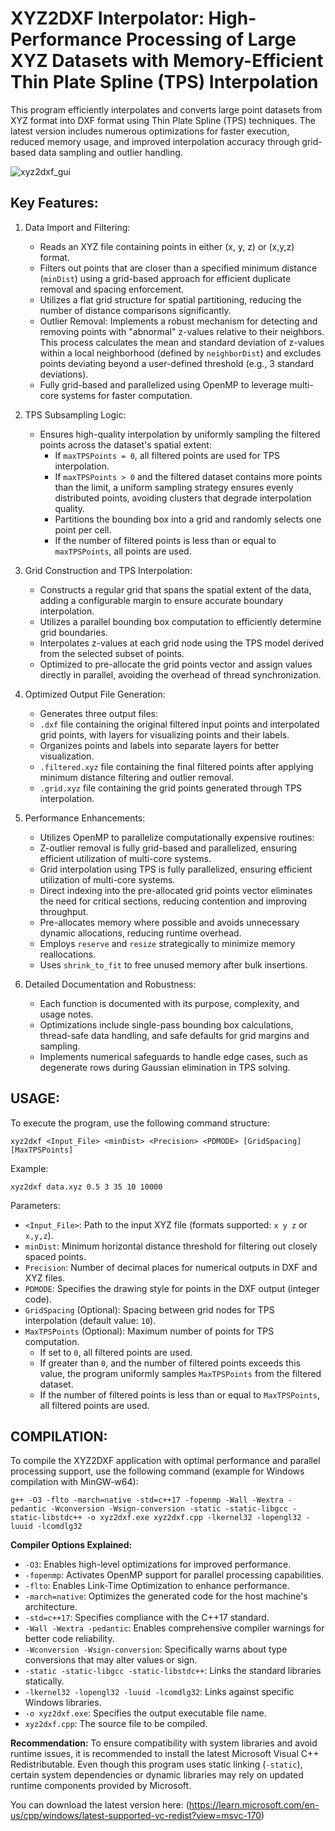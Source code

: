# XYZ2DXF Interpolator: High-Performance Processing of Large XYZ Datasets with Memory-Efficient Thin Plate Spline (TPS) Interpolation

This program efficiently interpolates and converts large point
datasets from XYZ format into DXF format using Thin Plate Spline (TPS) techniques.
The latest version includes numerous optimizations for faster execution, reduced
memory usage, and improved interpolation accuracy through grid-based data sampling
and outlier handling.

![xyz2dxf_gui](https://github.com/user-attachments/assets/7bd93891-e8d1-4bda-b90c-d5ac6bead964)

Key Features:
------------------------------
1. Data Import and Filtering:
   - Reads an XYZ file containing points in either (x, y, z) or (x,y,z) format.
   - Filters out points that are closer than a specified minimum distance (`minDist`)
     using a grid-based approach for efficient duplicate removal and spacing enforcement.
   - Utilizes a flat grid structure for spatial partitioning, reducing the number of distance comparisons significantly.
   - Outlier Removal: Implements a robust mechanism for detecting and removing
     points with "abnormal" z-values relative to their neighbors. This process
     calculates the mean and standard deviation of z-values within a local neighborhood
     (defined by `neighborDist`) and excludes points deviating beyond a user-defined
     threshold (e.g., 3 standard deviations).
   - Fully grid-based and parallelized using OpenMP to leverage multi-core systems for faster computation.

2. TPS Subsampling Logic:
   - Ensures high-quality interpolation by uniformly sampling the filtered points
     across the dataset's spatial extent:
     - If `maxTPSPoints = 0`, all filtered points are used for TPS interpolation.
     - If `maxTPSPoints > 0` and the filtered dataset contains more points than
       the limit, a uniform sampling strategy ensures evenly distributed points,
       avoiding clusters that degrade interpolation quality.
     - Partitions the bounding box into a grid and randomly selects one point per cell.
     - If the number of filtered points is less than or equal to `maxTPSPoints`,
       all points are used.

3. Grid Construction and TPS Interpolation:
   - Constructs a regular grid that spans the spatial extent of the data, adding
     a configurable margin to ensure accurate boundary interpolation.
   - Utilizes a parallel bounding box computation to efficiently determine grid boundaries.
   - Interpolates z-values at each grid node using the TPS model derived from
     the selected subset of points.
   - Optimized to pre-allocate the grid points vector and assign values directly
     in parallel, avoiding the overhead of thread synchronization.

4. Optimized Output File Generation:
   - Generates three output files:
   - `.dxf` file containing the original filtered input points and interpolated
     grid points, with layers for visualizing points and their labels.
   - Organizes points and labels into separate layers for better visualization.
   - `.filtered.xyz` file containing the final filtered points after applying
       minimum distance filtering and outlier removal.
   - `.grid.xyz` file containing the grid points generated through TPS interpolation.

5. Performance Enhancements:
   - Utilizes OpenMP to parallelize computationally expensive routines:
   - Z-outlier removal is fully grid-based and parallelized, ensuring efficient
       utilization of multi-core systems.
   - Grid interpolation using TPS is fully parallelized, ensuring efficient
       utilization of multi-core systems.
   - Direct indexing into the pre-allocated grid points vector eliminates the need
         for critical sections, reducing contention and improving throughput.
   - Pre-allocates memory where possible and avoids unnecessary dynamic allocations,
     reducing runtime overhead.
   - Employs `reserve` and `resize` strategically to minimize memory reallocations.
   - Uses `shrink_to_fit` to free unused memory after bulk insertions.

6. Detailed Documentation and Robustness:
   - Each function is documented with its purpose, complexity, and usage notes.
   - Optimizations include single-pass bounding box calculations, thread-safe
     data handling, and safe defaults for grid margins and sampling.
   - Implements numerical safeguards to handle edge cases, such as degenerate
     rows during Gaussian elimination in TPS solving.

USAGE:
------
To execute the program, use the following command structure:

    xyz2dxf <Input_File> <minDist> <Precision> <PDMODE> [GridSpacing] [MaxTPSPoints]

Example:

    xyz2dxf data.xyz 0.5 3 35 10 10000

Parameters:
- `<Input_File>`: Path to the input XYZ file (formats supported: `x y z` or `x,y,z`).
- `minDist`: Minimum horizontal distance threshold for filtering out closely spaced points.
- `Precision`: Number of decimal places for numerical outputs in DXF and XYZ files.
- `PDMODE`: Specifies the drawing style for points in the DXF output (integer code).
- `GridSpacing` (Optional): Spacing between grid nodes for TPS interpolation (default value: `10`).
- `MaxTPSPoints` (Optional): Maximum number of points for TPS computation.
  - If set to `0`, all filtered points are used.
  - If greater than `0`, and the number of filtered points exceeds this value,
    the program uniformly samples `MaxTPSPoints` from the filtered dataset.
  - If the number of filtered points is less than or equal to `MaxTPSPoints`, all
    filtered points are used.

COMPILATION:
------------
To compile the XYZ2DXF application with optimal performance and parallel processing
support, use the following command (example for Windows compilation with
MinGW-w64):

    g++ -O3 -flto -march=native -std=c++17 -fopenmp -Wall -Wextra -pedantic -Wconversion -Wsign-conversion -static -static-libgcc -static-libstdc++ -o xyz2dxf.exe xyz2dxf.cpp -lkernel32 -lopengl32 -luuid -lcomdlg32

**Compiler Options Explained:**
- `-O3`: Enables high-level optimizations for improved performance.
- `-fopenmp`: Activates OpenMP support for parallel processing capabilities.
- `-flto`: Enables Link-Time Optimization to enhance performance.
- `-march=native`: Optimizes the generated code for the host machine's architecture.
- `-std=c++17`: Specifies compliance with the C++17 standard.
- `-Wall -Wextra -pedantic`: Enables comprehensive compiler warnings for better code reliability.
- `-Wconversion -Wsign-conversion`: Specifically warns about type conversions that may alter values or sign.
- `-static -static-libgcc -static-libstdc++`: Links the standard libraries statically.
- `-lkernel32 -lopengl32 -luuid -lcomdlg32`: Links against specific Windows libraries.
- `-o xyz2dxf.exe`: Specifies the output executable file name.
- `xyz2dxf.cpp`: The source file to be compiled.

**Recommendation:**
To ensure compatibility with system libraries and avoid runtime issues, it is recommended to install the latest Microsoft Visual C++ Redistributable. Even though this program uses static linking (`-static`), certain system dependencies or dynamic libraries may rely on updated runtime components provided by Microsoft.

You can download the latest version here: (https://learn.microsoft.com/en-us/cpp/windows/latest-supported-vc-redist?view=msvc-170)
